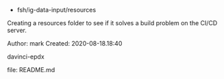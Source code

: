 - fsh/ig-data-input/resources

Creating a resources folder to see if it solves a build problem on the CI/CD server.

Author: mark
Created: 2020-08-18.18:40

davinci-epdx

file: README.md

